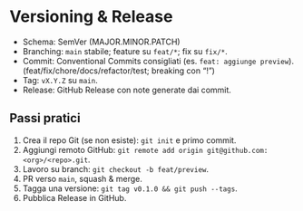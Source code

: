 # Versioning & Release

- Schema: SemVer (MAJOR.MINOR.PATCH)
- Branching: `main` stabile; feature su `feat/*`; fix su `fix/*`.
- Commit: Conventional Commits consigliati (es. `feat: aggiunge preview`).
  (feat/fix/chore/docs/refactor/test; breaking con “!”)
- Tag: `vX.Y.Z` su `main`.
- Release: GitHub Release con note generate dai commit.

## Passi pratici

1. Crea il repo Git (se non esiste): `git init` e primo commit.
2. Aggiungi remoto GitHub: `git remote add origin git@github.com:<org>/<repo>.git`.
3. Lavoro su branch: `git checkout -b feat/preview`.
4. PR verso `main`, squash & merge.
5. Tagga una versione: `git tag v0.1.0 && git push --tags`.
6. Pubblica Release in GitHub.

